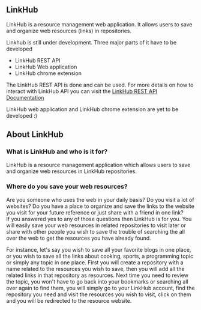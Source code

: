 ## LinkHub


LinkHub is a resource management web application. It allows users to save and organize web resources (links) in repositories.      

Linkhub is still under development. Three major parts of it have to be developed  
* LinkHub REST API 
* LinkHub Web application
* LinkHub chrome extension

The LinkHub REST API is done and can be used. For more details on how to interact with LinkHub API you can visit the <a href=https://documenter.getpostman.com/view/29464988/2s9YXiaMvk>LinkHub REST API Documentation</a>     

LinkHub web application and LinkHub chrome extension are yet to be developed :)

## About LinkHub
### What is LinkHub and who is it for?
LinkHub is a resource management application which allows users to save and organize web resources in LinkHub repositories.   
### Where do you save your web resources?
Are you someone who uses the web in your daily basis? Do you visit a lot of websites? Do you have a place to organize and save the links to the website you visit for your future reference or just share with a friend in one link?  
If you answered yes to any of those questions then LinkHub is for you. You will easily save your web resources in related repositories to visit later or share with other people you wish to save the trouble of searching the all over the web to get the resources you have already found.   

For instance, let's say you wish to save all your favorite blogs in one place, or you wish to save all the links about cooking, sports, a programming topic or simply any topic in one place. First you will create a repository with a name related to the resources you wish to save, then you will add all the related links in that repository as resources. Next time you need to review the topic, you won't have to go back into your bookmarks or searching all over again to find them, you will simply go to your LinkHub account, find the repository you need and visit the resources you wish to visit, click on them and you will be redirected to the resource website.
